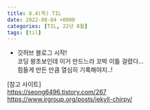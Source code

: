 ```yaml
---
title: 8.4(목) TIL
date: 2022-08-04 +0900
categories: [TIL, 22년 8월]
tags: [til]
---
```


- 깃허브 블로그 시작!  
코딩 왕초보인데 이거 만드느라 꼬박 이틀 걸렸다...  
힘들게 만든 만큼 열심히 기록해야지..!


[참고 사이트]  
<https://seong6496.tistory.com/267>  
<https://www.irgroup.org/posts/jekyll-chirpy/>
